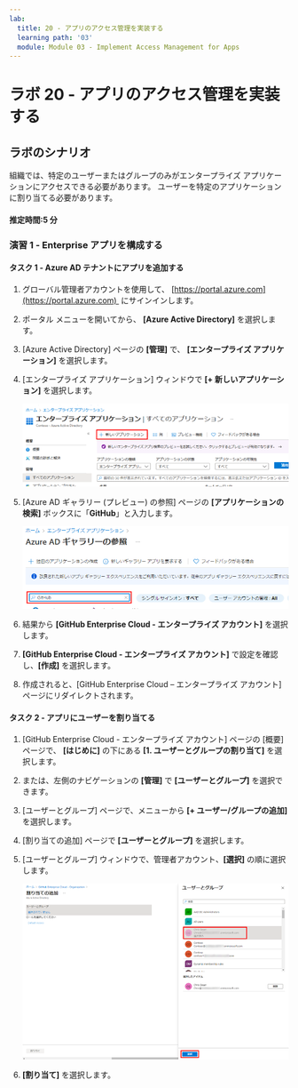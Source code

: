 ```yaml
---
lab:
  title: 20 - アプリのアクセス管理を実装する
  learning path: '03'
  module: Module 03 - Implement Access Management for Apps
---
```


# ラボ 20 - アプリのアクセス管理を実装する

## ラボのシナリオ

組織では、特定のユーザーまたはグループのみがエンタープライズ アプリケーションにアクセスできる必要があります。 ユーザーを特定のアプリケーションに割り当てる必要があります。

#### 推定時間:5 分

### 演習 1 - Enterprise アプリを構成する

#### タスク 1 - Azure AD テナントにアプリを追加する

1. グローバル管理者アカウントを使用して、 [https://portal.azure.com](https://portal.azure.com)  にサインインします。

2. ポータル メニューを開いてから、 **[Azure Active Directory]** を選択します。

3. [Azure Active Directory] ページの **[管理]** で、 **[エンタープライズ アプリケーション]** を選択します。

4. [エンタープライズ アプリケーション] ウィンドウで **[+ 新しいアプリケーション]** を選択します。

    ![[新しいアプリケーション] が強調表示された [エンタープライズ アプリケーション] ページが表示されている画面イメージ](./media/lp3-mod1-new-enterprise-application.png)

5. [Azure AD ギャラリー (プレビュー) の参照] ページの **[アプリケーションの検索]** ボックスに「**GitHub**」と入力します。

    ![検索ボックスが強調表示されている [Azure AD ギャラリーの参照 (プレビュー)] ページが表示されている画面イメージ](./media/lp3-mod1-azure-ad-gallery-search.png)

6. 結果から **[GitHub Enterprise Cloud - エンタープライズ アカウント]** を選択します。

7. **[GitHub Enterprise Cloud - エンタープライズ アカウント]** で設定を確認し、**[作成]** を選択します。

8. 作成されると、[GitHub Enterprise Cloud – エンタープライズ アカウント] ページにリダイレクトされます。

#### タスク 2 - アプリにユーザーを割り当てる

1. [GitHub Enterprise Cloud - エンタープライズ アカウント] ページの [概要] ページで、 **[はじめに]** の下にある **[1. ユーザーとグループの割り当て]** を選択します。

2. または、左側のナビゲーションの **[管理]** で **[ユーザーとグループ]** を選択できます。

3. [ユーザーとグループ] ページで、メニューから **[+ ユーザー/グループの追加]** を選択します。

4. [割り当ての追加] ページで **[ユーザーとグループ]** を選択します。

5. [ユーザーとグループ] ウィンドウで、管理者アカウント、**[選択]** の順に選択します。

    ![[選択] ボタンが強調表示されている、アプリへのユーザー アカウント割り当ての追加を表示している画面イメージ ](./media/lp3-mod1-add-app-assignment.png)

6. **[割り当て]** を選択します。

